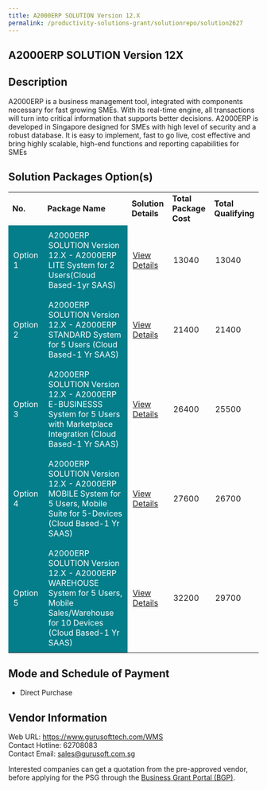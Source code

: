 ```yaml
---
title: A2000ERP SOLUTION Version 12.X
permalink: /productivity-solutions-grant/solutionrepo/solution2627
---
```


## A2000ERP SOLUTION Version 12X

## Description

A2000ERP is a business management tool, integrated with components necessary for fast growing SMEs. With its real-time engine, all transactions will turn into critical information that supports better decisions. A2000ERP is developed in Singapore designed for SMEs with high level of security and a robust database. It is easy to implement, fast to go live, cost effective and bring highly scalable, high-end functions and reporting capabilities for SMEs

## Solution Packages Option(s)

<table>
<tr>
<td><b>No.</b></td>
<td><b>Package Name</b></td>
<td><b>Solution Details</b></td>
<td><b>Total Package Cost</b></td>
<td><b>Total Qualifying</b></td>
</tr>
<tr>
<td style='padding: 10px; background-color: #037E8A; color: #FFFFFF;'>Option 1</td>
<td style='padding: 10px; background-color: #037E8A; color: #FFFFFF;'>A2000ERP SOLUTION Version 12.X - A2000ERP LITE System for 2 Users(Cloud Based-1yr SAAS) </td>
<td style='padding: 10px;'><a href='https://www.gobusiness.gov.sg/images/psg/A2000ERP_(Generic__20210321_Desensitised_Annex_3_Part_1.pdf' target='_blank'>View Details</a></td>
<td style='padding: 10px;'>13040</td>
<td style='padding: 10px;'>13040</td>
</tr>
<tr>
<td style='padding: 10px; background-color: #037E8A; color: #FFFFFF;'>Option 2</td>
<td style='padding: 10px; background-color: #037E8A; color: #FFFFFF;'>A2000ERP SOLUTION Version 12.X - A2000ERP STANDARD System for 5 Users (Cloud Based-1 Yr SAAS)</td>
<td style='padding: 10px;'><a href='https://www.gobusiness.gov.sg/images/psg/A2000ERP_(Generic__20210321_Desensitised_Annex_3_Part_2.pdf' target='_blank'>View Details</a></td>
<td style='padding: 10px;'>21400</td>
<td style='padding: 10px;'>21400</td>
</tr>
<tr>
<td style='padding: 10px; background-color: #037E8A; color: #FFFFFF;'>Option 3</td>
<td style='padding: 10px; background-color: #037E8A; color: #FFFFFF;'>A2000ERP SOLUTION Version 12.X - A2000ERP E-BUSINESSS System for 5 Users with Marketplace Integration (Cloud Based-1 Yr SAAS)</td>
<td style='padding: 10px;'><a href='https://www.gobusiness.gov.sg/images/psg/A2000ERP_(Generic__20210321_Desensitised_Annex_3_Part_3.pdf' target='_blank'>View Details</a></td>
<td style='padding: 10px;'>26400</td>
<td style='padding: 10px;'>25500</td>
</tr>
<tr>
<td style='padding: 10px; background-color: #037E8A; color: #FFFFFF;'>Option 4</td>
<td style='padding: 10px; background-color: #037E8A; color: #FFFFFF;'>A2000ERP SOLUTION Version 12.X - A2000ERP MOBILE System for 5 Users, Mobile Suite for 5-Devices (Cloud Based-1 Yr SAAS)</td>
<td style='padding: 10px;'><a href='https://www.gobusiness.gov.sg/images/psg/A2000ERP_(Generic__20210321_Desensitised_Annex_3_Part_4.pdf' target='_blank'>View Details</a></td>
<td style='padding: 10px;'>27600</td>
<td style='padding: 10px;'>26700</td>
</tr>
<tr>
<td style='padding: 10px; background-color: #037E8A; color: #FFFFFF;'>Option 5</td>
<td style='padding: 10px; background-color: #037E8A; color: #FFFFFF;'>A2000ERP SOLUTION Version 12.X - A2000ERP WAREHOUSE System for 5 Users, Mobile Sales/Warehouse for 10 Devices (Cloud Based-1 Yr SAAS)</td>
<td style='padding: 10px;'><a href='https://www.gobusiness.gov.sg/images/psg/A2000ERP_(Generic__20210321_Desensitised_Annex_3_Part_5.pdf' target='_blank'>View Details</a></td>
<td style='padding: 10px;'>32200</td>
<td style='padding: 10px;'>29700</td>
</tr>
</table>

## Mode and Schedule of Payment

 - Direct Purchase

## Vendor Information

 Web URL: https://www.gurusofttech.com/WMS <br>Contact Hotline: 62708083 <br>Contact Email: sales@gurusoft.com.sg <br>

Interested companies can get a quotation from the pre-approved vendor, before applying for the PSG through the <a href='https://www.businessgrants.gov.sg/' target='_blank' rel='noopener'>Business Grant Portal (BGP)</a>.

<script src="/jquery/resize-tables.js"></script>
